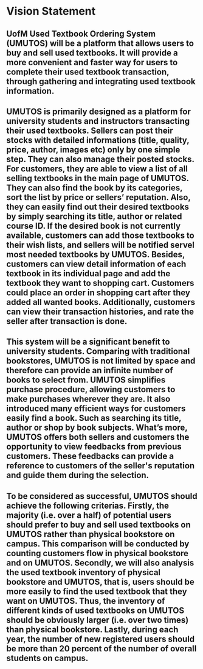 # Vision Statement

## UofM Used Textbook Ordering System (UMUTOS) will be a platform that allows users to buy and sell used textbooks. It will provide a more convenient and faster way for users to complete their used textbook transaction, through gathering and integrating used textbook information.

## UMUTOS is primarily designed as a platform for university students and instructors transacting their used textbooks. Sellers can post their stocks with detailed informations (title, quality, price, author, images etc) only by one simple step. They can also manage their posted stocks. For customers, they are able to view a list of all selling textbooks in the main page of UMUTOS. They can also find the book by its categories, sort the list by price or sellers’ reputation. Also, they can easily find out their desired textbooks by simply searching its title, author or related course ID. If the desired book is not currently available, customers can add those textbooks to their wish lists, and sellers will be notified servel most needed textbooks by UMUTOS. Besides, customers can view detail information of each textbook in its individual page and add the textbook they want to shopping cart. Customers could place an order in shopping cart after they added all wanted books. Additionally, customers can view their transaction histories, and rate the seller after transaction is done.

## This system will be a significant benefit to university students. Comparing with traditional bookstores, UMUTOS is not limited by space and therefore can provide an infinite number of books to select from. UMUTOS simplifies purchase procedure, allowing customers to make purchases wherever they are. It also introduced many efficient ways for customers easily find a book. Such as searching its title, author or shop by book subjects. What’s more, UMUTOS offers both sellers and customers the opportunity to view feedbacks from previous customers. These feedbacks can provide a reference to customers of the seller's reputation and guide them during the selection. 

## To be considered as successful, UMUTOS should achieve the following criterias. Firstly, the majority (i.e. over a half) of potential users should prefer to buy and sell used textbooks on UMUTOS rather than physical bookstore on campus. This comparison will be conducted by counting customers flow in physical bookstore and on UMUTOS. Secondly, we will also analysis the used textbook inventory of physical bookstore and UMUTOS, that is, users should be more easily to find the used textbook that they want on UMUTOS. Thus, the inventory of different kinds of used textbooks on UMUTOS should be obviously larger (i.e. over two times) than physical bookstore. Lastly, during each year, the number of new registered users should be more than 20 percent of the number of overall students on campus.
